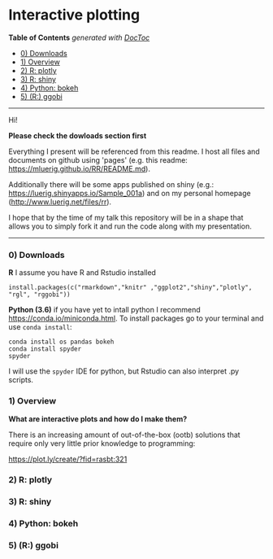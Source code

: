 
# Interactive plotting

<!-- START doctoc generated TOC please keep comment here to allow auto update -->
<!-- DON'T EDIT THIS SECTION, INSTEAD RE-RUN doctoc TO UPDATE -->
**Table of Contents**  *generated with [DocToc](https://github.com/thlorenz/doctoc)*

- [0) Downloads](#0-downloads)
- [1) Overview](#1-overview)
- [2) R: plotly](#2-r-plotly)
- [3) R: shiny](#3-r-shiny)
- [4) Python: bokeh](#4-python-bokeh)
- [5) (R:) ggobi](#5-r-ggobi)

<!-- END doctoc generated TOC please keep comment here to allow auto update -->

---


Hi!

**Please check the dowloads section first**

Everything I present will be referenced from this readme. I host all files and documents on github using 'pages' (e.g. this readme: https://mluerig.github.io/RR/README.md).

Additionally there will be some apps published on shiny (e.g.: https://luerig.shinyapps.io/Sample_001a) and on my personal homepage (http://www.luerig.net/files/rr). 

I hope that by the time of my talk this repository will be in a shape that allows you to simply fork it and run the code along with my presentation.

---
### 0) Downloads

**R** 
I assume you have R and Rstudio installed       
```
install.packages(c("rmarkdown","knitr" ,"ggplot2","shiny","plotly", "rgl", "rggobi"))
```

**Python (3.6)** 
if you have yet to intall python I recommend https://conda.io/miniconda.html. To install packages go to your terminal and use `conda install`:

```
conda install os pandas bokeh
conda install spyder
spyder
```
I will use the `spyder` IDE for python, but Rstudio can also interpret .py scripts.   

### 1) Overview

**What are interactive plots and how do I make them?**

There is an increasing amount of out-of-the-box (ootb) solutions that require only very little prior knowledge to programming:

https://plot.ly/create/?fid=rasbt:321

### 2) R: plotly

### 3) R: shiny

### 4) Python: bokeh

### 5) (R:) ggobi



